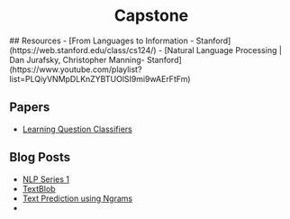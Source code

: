 <h1 align="center"> Capstone </h1>
## Resources
- [From Languages to Information - Stanford](https://web.stanford.edu/class/cs124/)
- [Natural Language Processing | Dan Jurafsky, Christopher Manning- Stanford](https://www.youtube.com/playlist?list=PLQiyVNMpDLKnZYBTUOlSI9mi9wAErFtFm)


## Papers
- [Learning Question Classifiers](https://www.aclweb.org/anthology/C02-1150.pdf)



## Blog Posts

- [NLP Series 1](https://towardsdatascience.com/introducing-natural-language-processing-nlp-series-1-aefbb69a20bc?source=---------22------------------)
- [TextBlob](https://www.analyticsvidhya.com/blog/2018/02/natural-language-processing-for-beginners-using-textblob/?utm_source=Linkedin&utm_medium=social-media&utm_campaign=Beginner-articles
  )
- [Text Prediction using Ngrams](https://stackabuse.com/python-for-nlp-developing-an-automatic-text-filler-using-n-grams/
  )
- 
